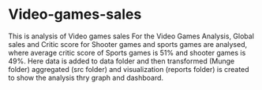# Video-games-sales
This is analysis of Video games sales
For the Video Games Analysis, Global sales and Critic score for Shooter games and sports games are analysed, where average critic score of Sports games is 51% and shooter games is 49%.
Here data is added to data folder and then transformed (Munge folder) aggregated (src folder) and visualization (reports folder) is created to show the analysis thry graph and dashboard.
